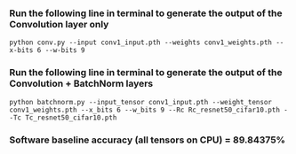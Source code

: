 ### Run the following line in terminal to generate the output of the Convolution layer only
`python conv.py --input conv1_input.pth --weights conv1_weights.pth --x-bits 6 --w-bits 9`

### Run the following line in terminal to generate the output of the Convolution + BatchNorm layers
`python batchnorm.py --input_tensor conv1_input.pth --weight_tensor conv1_weights.pth --x_bits 6 --w_bits 9 --Rc Rc_resnet50_cifar10.pth --Tc Tc_resnet50_cifar10.pth`

### Software baseline accuracy (all tensors on CPU) = 89.84375%
